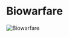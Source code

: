 # Biowarfare
![Biowarfare](https://user-images.githubusercontent.com/55968751/177878441-0043c3c9-21f7-44ce-b659-16a0b669c831.JPG)
